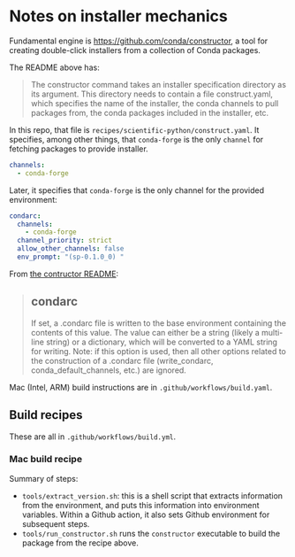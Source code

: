 # Notes on installer mechanics

Fundamental engine is <https://github.com/conda/constructor>, a tool for
creating double-click installers from a collection of Conda packages.

The README above has:

> The constructor command takes an installer specification directory as its
argument. This directory needs to contain a file construct.yaml, which
specifies the name of the installer, the conda channels to pull packages from,
the conda packages included in the installer, etc.

In this repo, that file is `recipes/scientific-python/construct.yaml`.  It specifies,
among other things, that `conda-forge` is the only `channel` for fetching packages to provide installer.

```yaml
channels:
  - conda-forge
```

Later, it specifies that `conda-forge` is the only channel for the provided environment:


```yaml
condarc:
  channels:
    - conda-forge
  channel_priority: strict
  allow_other_channels: false
  env_prompt: "(sp-0.1.0_0) "
```

From [the contructor README](https://github.com/conda/constructor):

> ## condarc
>
> If set, a .condarc file is written to the base environment containing the
contents of this value. The value can either be a string (likely a multi-line
string) or a dictionary, which will be converted to a YAML string for writing.
Note: if this option is used, then all other options related to the
construction of a .condarc file (write_condarc, conda_default_channels, etc.)
are ignored.

Mac (Intel, ARM) build instructions are in `.github/workflows/build.yaml`.

## Build recipes

These are all in `.github/workflows/build.yml`.

### Mac build recipe

Summary of steps:

* `tools/extract_version.sh`: this is a shell script that extracts information
  from the environment, and puts this information into environment variables.
  Within a Github action, it also sets Github environment for subsequent steps.
*  `tools/run_constructor.sh` runs the `constructor` executable to build the
   package from the recipe above.
